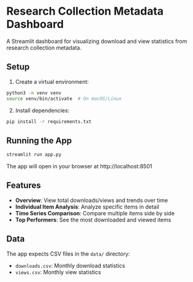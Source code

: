 # Research Collection Metadata Dashboard

A Streamlit dashboard for visualizing download and view statistics from research collection metadata.

## Setup

1. Create a virtual environment:
```bash
python3 -m venv venv
source venv/bin/activate  # On macOS/Linux
```

2. Install dependencies:
```bash
pip install -r requirements.txt
```

## Running the App

```bash
streamlit run app.py
```

The app will open in your browser at http://localhost:8501

## Features

- **Overview**: View total downloads/views and trends over time
- **Individual Item Analysis**: Analyze specific items in detail
- **Time Series Comparison**: Compare multiple items side by side
- **Top Performers**: See the most downloaded and viewed items

## Data

The app expects CSV files in the `data/` directory:
- `downloads.csv`: Monthly download statistics
- `views.csv`: Monthly view statistics